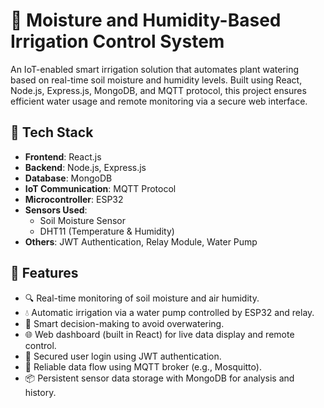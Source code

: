 # 🌱 Moisture and Humidity-Based Irrigation Control System

An IoT-enabled smart irrigation solution that automates plant watering based on real-time soil moisture and humidity levels. Built using React, Node.js, Express.js, MongoDB, and MQTT protocol, this project ensures efficient water usage and remote monitoring via a secure web interface.

## 🔧 Tech Stack

- **Frontend**: React.js  
- **Backend**: Node.js, Express.js  
- **Database**: MongoDB  
- **IoT Communication**: MQTT Protocol  
- **Microcontroller**: ESP32  
- **Sensors Used**:  
  - Soil Moisture Sensor  
  - DHT11 (Temperature & Humidity)  
- **Others**: JWT Authentication, Relay Module, Water Pump

## 🚀 Features

- 🔍 Real-time monitoring of soil moisture and air humidity.
- 💧 Automatic irrigation via a water pump controlled by ESP32 and relay.
- 🧠 Smart decision-making to avoid overwatering.
- 🌐 Web dashboard (built in React) for live data display and remote control.
- 🔐 Secured user login using JWT authentication.
- 🔄 Reliable data flow using MQTT broker (e.g., Mosquitto).
- 📦 Persistent sensor data storage with MongoDB for analysis and history.
